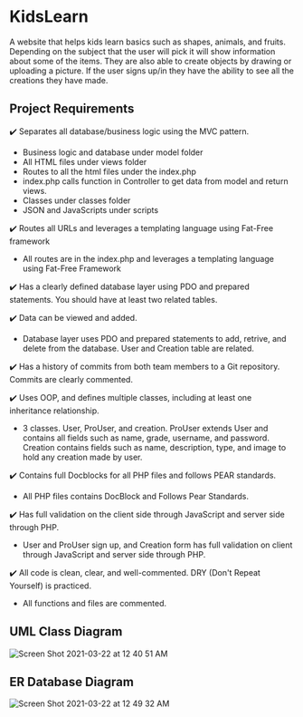 # KidsLearn
A website that helps kids learn basics such as shapes, animals, and fruits. Depending on the subject that the user will pick it will show information about some of the items. They are also able to create objects by drawing or uploading a picture. If the user signs up/in they have the ability to see all the creations they have made. 
## Project Requirements
:heavy_check_mark: Separates all database/business logic using the MVC pattern.
  * Business logic and database under model folder
  * All HTML files under views folder
  * Routes to all the html files under the index.php
  * index.php calls function in Controller to get data from model and return views.
  * Classes under classes folder
  * JSON and JavaScripts under scripts

:heavy_check_mark: Routes all URLs and leverages a templating language using Fat-Free framework

  * All routes are in the index.php and leverages a templating language using Fat-Free Framework 

:heavy_check_mark: Has a clearly defined database layer using PDO and prepared statements. You should have at least two related tables.

:heavy_check_mark: Data can be viewed and added.
  * Database layer uses PDO and prepared statements to add, retrive, and delete from the database. User and Creation table are related.

:heavy_check_mark: Has a history of commits from both team members to a Git repository. Commits are clearly commented. 

:heavy_check_mark: Uses OOP, and defines multiple classes, including at least one inheritance relationship.
  * 3 classes. User, ProUser, and creation. ProUser extends User and contains all fields such as name, grade, username, and password. Creation contains fields such as name, description, type, and image to hold any creation made by user. 

:heavy_check_mark: Contains full Docblocks for all PHP files and follows PEAR standards. 
  * All PHP files contains DocBlock and Follows Pear Standards. 

:heavy_check_mark: Has full validation on the client side through JavaScript and server side through PHP.
  * User and ProUser sign up, and Creation form has full validation on client through JavaScript and server side through PHP.

:heavy_check_mark: All code is clean, clear, and well-commented. DRY (Don't Repeat Yourself) is practiced.
  * All functions and files are commented. 

## UML Class Diagram
  ![Screen Shot 2021-03-22 at 12 40 51 AM](https://user-images.githubusercontent.com/58874516/111955837-44994900-8aa7-11eb-9ecb-d9d7b9268365.png)

## ER Database Diagram
![Screen Shot 2021-03-22 at 12 49 32 AM](https://user-images.githubusercontent.com/58874516/111956834-7bbc2a00-8aa8-11eb-9ec7-e4c98bc3ce37.png)


